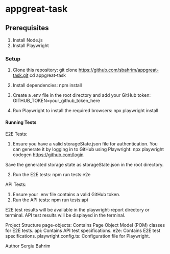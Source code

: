 # appgreat-task

## Prerequisites

1. Install Node.js
2. Install Playwright

### Setup

1. Clone this repository:
   git clone https://github.com/sbahrim/appgreat-task.git
   cd appgreat-task
  
2. Install dependencies:
  npm install

3. Create a .env file in the root directory and add your GitHub token:
GITHUB_TOKEN=your_github_token_here

5. Run Playwright to install the required browsers:
npx playwright install

#### Running Tests

E2E Tests:
1. Ensure you have a valid storageState.json file for authentication. You can generate it by logging in to GitHub using Playwright:
npx playwright codegen https://github.com/login

Save the generated storage state as storageState.json in the root directory.

2. Run the E2E tests:
npm run tests:e2e

API Tests:
1. Ensure your .env file contains a valid GitHub token.
2. Run the API tests:
npm run tests:api

E2E test results will be available in the playwright-report directory or terminal.
API test results will be displayed in the terminal.

Project Structure
page-objects: Contains Page Object Model (POM) classes for E2E tests.
api: Contains API test specifications.
e2e: Contains E2E test specifications.
playwright.config.ts: Configuration file for Playwright.

Author
Sergiu Bahrim
